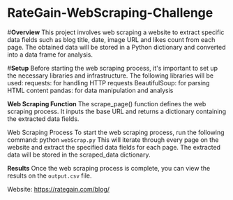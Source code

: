 # RateGain-WebScraping-Challenge
#**Overview**
This project involves web scraping a website to extract specific data fields such as blog title, date, image URL and likes count from each page. The obtained data will be stored in a Python dictionary and converted into a data frame for analysis. 

#**Setup**
Before starting the web scraping process, it's important to set up the necessary libraries and infrastructure. The following libraries will be used:
requests: for handling HTTP requests
BeautifulSoup: for parsing HTML content
pandas: for data manipulation and analysis

**Web Scraping Function**
The scrape_page() function defines the web scraping process. It inputs the base URL and returns a dictionary containing the extracted data fields.

Web Scraping Process
To start the web scraping process, run the following command:
python `webScrap.py`
This will iterate through every page on the website and extract the specified data fields for each page. The extracted data will be stored in the scraped_data dictionary.

**Results**
Once the web scraping process is complete, you can view the results on the `output.csv` file.

Website: https://rategain.com/blog/
